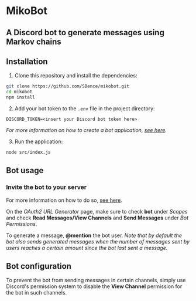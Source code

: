 # MikoBot

## A Discord bot to generate messages using Markov chains

## Installation

1. Clone this repository and install the dependencies:

```sh
git clone https://github.com/SBence/mikobot.git
cd mikobot
npm install
```

2. Add your bot token to the `.env` file in the project directory:

```
DISCORD_TOKEN=<insert your Discord bot token here>
```

_For more information on how to create a bot application, [see here](https://discord.com/developers/docs/getting-started#creating-an-app)._

3. Run the application:

```sh
node src/index.js
```

## Bot usage

### Invite the bot to your server

For more information on how to do so, [see here](https://discord.com/developers/docs/getting-started#adding-scopes-and-permissions).

On the _OAuth2 URL Generator_ page, make sure to check **bot** under _Scopes_ and check **Read Messages/View Channels** and **Send Messages** under _Bot Permissions_.

To generate a message, **@mention** the bot user. _Note that by default the bot also sends generated messages when the number of messages sent by users reaches a certain amount since the bot last sent a message._

## Bot configuration

To prevent the bot from sending messages in certain channels, simply use Discord's permission system to disable the **View Channel** permission for the bot in such channels.
